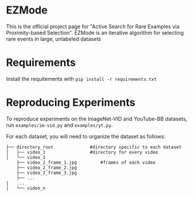 # EZMode
This is the official project page for "Active Search for Rare Examples via Proximity-based Selection". EZMode is an iterative algorithm for selecting rare events in large, unlabeled datasets

# Requirements
Install the requitements with `pip install -r requirements.txt`

# Reproducing Experiments

To reproduce experiments on the ImageNet-VID and YouTube-BB datasets, run `examples/im-vid.py` and `examples/yt.py`.

For each dataset, you will need to organize the dataset as follows: 
```
├── directory_root				#directory specific to each dataset
│   ├── video_1					#directory for every video
│   └── video_2
	├── video_2_frame_1.jpg			#frames of each video
	├── video_2_frame_2.jpg
	├── video_2_frame_3.jpg
	├── ...
|	...
│   └── video_n
```
